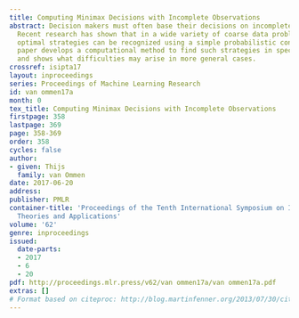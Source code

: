 ```yaml
---
title: Computing Minimax Decisions with Incomplete Observations
abstract: Decision makers must often base their decisions on incomplete (coarse) data.
  Recent research has shown that in a wide variety of coarse data problems, minimax
  optimal strategies can be recognized using a simple probabilistic condition. This
  paper develops a computational method to find such strategies in special cases,
  and shows what difficulties may arise in more general cases.
crossref: isipta17
layout: inproceedings
series: Proceedings of Machine Learning Research
id: van ommen17a
month: 0
tex_title: Computing Minimax Decisions with Incomplete Observations
firstpage: 358
lastpage: 369
page: 358-369
order: 358
cycles: false
author:
- given: Thijs
  family: van Ommen
date: 2017-06-20
address: 
publisher: PMLR
container-title: 'Proceedings of the Tenth International Symposium on Imprecise Probability:
  Theories and Applications'
volume: '62'
genre: inproceedings
issued:
  date-parts:
  - 2017
  - 6
  - 20
pdf: http://proceedings.mlr.press/v62/van ommen17a/van ommen17a.pdf
extras: []
# Format based on citeproc: http://blog.martinfenner.org/2013/07/30/citeproc-yaml-for-bibliographies/
---
```

